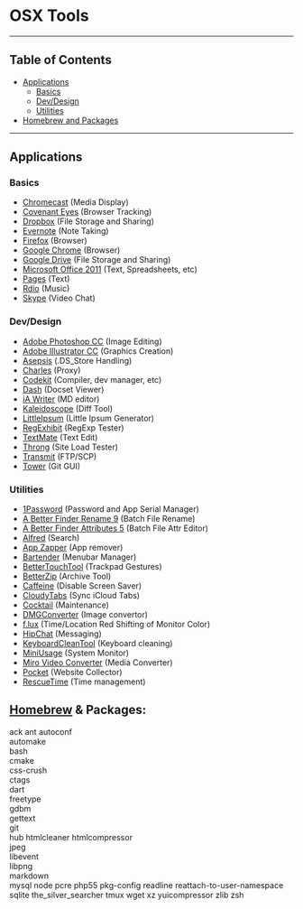 # OSX Tools

---

## Table of Contents
* [Applications](#applications)
	* [Basics](#basics)
	* [Dev/Design](#devdesign)
	* [Utilities](#utilities)
* [Homebrew and Packages](#homebrew--packages)

---
 
## Applications

### Basics
- [Chromecast](https://cast.google.com/chromecast/setup/) (Media Display)
- [Covenant Eyes](http://www.covenanteyes.com/) (Browser Tracking)
- [Dropbox](https://www.dropbox.com/) (File Storage and Sharing)
- [Evernote](http://evernote.com/) (Note Taking)
- [Firefox](http://www.mozilla.org/en-US/firefox/new/) (Browser)
- [Google Chrome](https://www.google.com/intl/en/chrome/browser/) (Browser)
- [Google Drive](https://tools.google.com/dlpage/drive/?hl=en) (File Storage and Sharing)
- [Microsoft Office 2011](http://www.microsoft.com/mac) (Text, Spreadsheets, etc)
- [Pages](http://www.apple.com/mac/pages/) (Text)
- [Rdio](http://www.rdio.com/) (Music)
- [Skype](http://www.skype.com/en/download-skype/skype-for-computer/) (Video Chat)

### Dev/Design
- [Adobe Photoshop CC](http://www.adobe.com/downloads.html) (Image Editing)
- [Adobe Illustrator CC](http://www.adobe.com/downloads.html) (Graphics Creation)
- [Asepsis](http://asepsis.binaryage.com/) (.DS_Store Handling)
- [Charles](http://www.charlesproxy.com/download/) (Proxy)
- [Codekit](https://incident57.com/codekit/) (Compiler, dev manager, etc)
- [Dash](http://kapeli.com/dash) (Docset Viewer)
- [iA Writer](http://www.iawriter.com/mac/) (MD editor)
- [Kaleidoscope](http://www.kaleidoscopeapp.com/) (Diff Tool)
- [LittleIpsum](http://littleipsum.com/) (Little Ipsum Generator)
- [RegExhibit](https://www.macupdate.com/app/mac/25327/regexhibit) (RegExp Tester)
- [TextMate](http://macromates.com/download) (Text Edit)
- [Throng](https://itunes.apple.com/us/app/throng/id703439029?mt=12) (Site Load Tester)
- [Transmit](https://panic.com/transmit/) (FTP/SCP)
- [Tower](http://www.git-tower.com/) (Git GUI)

### Utilities
- [1Password](https://agilebits.com/onepassword/mac) (Password and App Serial Manager)
- [A Better Finder Rename 9](http://www.publicspace.net/ABetterFinderRename/) (Batch File Rename)
- [A Better Finder Attributes 5](http://www.publicspace.net/ABetterFinderAttributes/index.html) (Batch File Attr Editor)
- [Alfred](http://www.alfredapp.com/) (Search)
- [App Zapper](http://www.appzapper.com/) (App remover)
- [Bartender](http://www.macbartender.com/) (Menubar Manager)
- [BetterTouchTool](http://www.boastr.net/) (Trackpad Gestures)
- [BetterZip](http://macitbetter.com/) (Archive Tool)
- [Caffeine](http://caffeine.en.softonic.com/mac) (Disable Screen Saver)
- [CloudyTabs](https://github.com/josh-/CloudyTabs) (Sync iCloud Tabs)
- [Cocktail](http://www.maintain.se/cocktail/) (Maintenance)
- [DMGConverter](http://sunsky3s.s41.xrea.com/dmgconverter/) (Image convertor)
- [f.lux](http://justgetflux.com/) (Time/Location Red Shifting of Monitor Color)
- [HipChat](https://www.hipchat.com/) (Messaging)
- [KeyboardCleanTool](http://blog.boastr.net/keyboardcleantool/) (Keyboard cleaning)
- [MiniUsage](https://itunes.apple.com/us/app/miniusage/id416285394?mt=12) (System Monitor) 
- [Miro Video Converter](http://www.mirovideoconverter.com/) (Media Converter)
- [Pocket](http://getpocket.com/) (Website Collector)
- [RescueTime](https://www.rescuetime.com/) (Time management)

## [Homebrew](http://brew.sh/) & Packages:
ack
ant
autoconf			
automake			
bash				
cmake	
css-crush			
ctags		
dart		
freetype			
gdbm				
gettext				
git				
hub	
htmlcleaner
htmlcompressor			
jpeg				
libevent			
libpng	
markdown			
mysql
node
pcre
php55
pkg-config
readline
reattach-to-user-namespace
sqlite
the_silver_searcher
tmux
wget
xz
yuicompressor
zlib
zsh		

